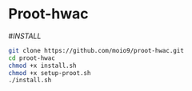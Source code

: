 # Proot-hwac
#_INSTALL_
```sh
git clone https://github.com/moio9/proot-hwac.git
cd proot-hwac
chmod +x install.sh
chmod +x setup-proot.sh
./install.sh
```
